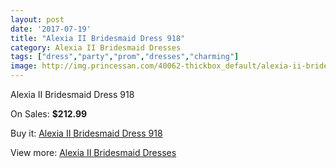 ```yaml
---
layout: post
date: '2017-07-19'
title: "Alexia II Bridesmaid Dress 918"
category: Alexia II Bridesmaid Dresses
tags: ["dress","party","prom","dresses","charming"]
image: http://img.princessan.com/40062-thickbox_default/alexia-ii-bridesmaid-dress-918.jpg
---
```

Alexia II Bridesmaid Dress 918

On Sales: **$212.99**
<a href="https://www.princessan.com/en/18761-alexia-ii-bridesmaid-dress-918.html"><amp-img layout="responsive" width="600" height="600" src="//img.princessan.com/40062-thickbox_default/alexia-ii-bridesmaid-dress-918.jpg" alt="Alexia II Bridesmaid Dress 918 0" /></a>

Buy it: [Alexia II Bridesmaid Dress 918](https://www.princessan.com/en/18761-alexia-ii-bridesmaid-dress-918.html "Alexia II Bridesmaid Dress 918")

View more: [Alexia II Bridesmaid Dresses](https://www.princessan.com/en/174- "Alexia II Bridesmaid Dresses")